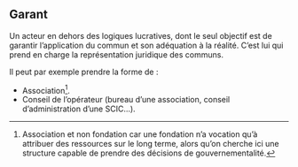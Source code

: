## Garant

Un acteur en dehors des logiques lucratives, dont le seul objectif est de garantir l’application du commun et son adéquation à la réalité. C’est lui qui prend en charge la représentation juridique des communs.

Il peut par exemple prendre la forme de :

- Association[^23].
- Conseil de l’opérateur (bureau d’une association, conseil d’administration d’une SCIC…).


[^23]: Association et non fondation car une fondation n’a vocation qu’à attribuer des ressources sur le long terme, alors qu’on cherche ici une structure capable de prendre des décisions de gouvernementalité.
